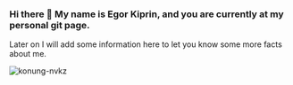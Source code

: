 ### Hi there 👋 My name is Egor Kiprin, and you are currently at my personal git page.
Later on I will add some information here to let you know some more facts about me.


<img align="left" src="https://camo.githubusercontent.com/konung-nvkz" alt="konung-nvkz" data-canonical-src="https://github-readme-stats.vercel.app/api/top-langs?username=konung-nvkz&amp;show_icons=true&amp;locale=en&amp;layout=compact" style="max-width: 100%;">
<!--
**konung-nvkz/konung-nvkz** is a ✨ _special_ ✨ repository because its `README.md` (this file) appears on your GitHub profile.

Here are some ideas to get you started:

- 🔭 I’m currently working on ...
- 🌱 I’m currently learning ...
- 👯 I’m looking to collaborate on ...
- 🤔 I’m looking for help with ...
- 💬 Ask me about ...
- 📫 How to reach me: ...
- 😄 Pronouns: ...
- ⚡ Fun fact: ...
-->
